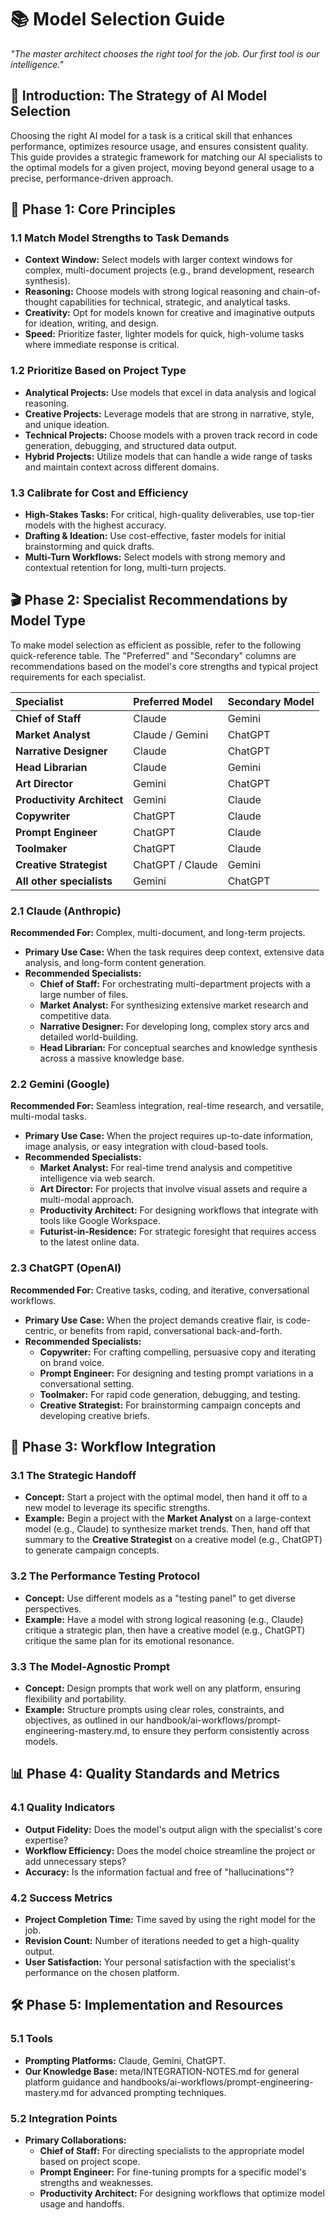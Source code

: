 # **📚 Model Selection Guide**

*"The master architect chooses the right tool for the job. Our first tool is our intelligence."*

## **🎯 Introduction: The Strategy of AI Model Selection**

Choosing the right AI model for a task is a critical skill that enhances performance, optimizes resource usage, and ensures consistent quality. This guide provides a strategic framework for matching our AI specialists to the optimal models for a given project, moving beyond general usage to a precise, performance-driven approach.

## **🚀 Phase 1: Core Principles**

### **1.1 Match Model Strengths to Task Demands**

* **Context Window:** Select models with larger context windows for complex, multi-document projects (e.g., brand development, research synthesis).  
* **Reasoning:** Choose models with strong logical reasoning and chain-of-thought capabilities for technical, strategic, and analytical tasks.  
* **Creativity:** Opt for models known for creative and imaginative outputs for ideation, writing, and design.  
* **Speed:** Prioritize faster, lighter models for quick, high-volume tasks where immediate response is critical.

### **1.2 Prioritize Based on Project Type**

* **Analytical Projects:** Use models that excel in data analysis and logical reasoning.  
* **Creative Projects:** Leverage models that are strong in narrative, style, and unique ideation.  
* **Technical Projects:** Choose models with a proven track record in code generation, debugging, and structured data output.  
* **Hybrid Projects:** Utilize models that can handle a wide range of tasks and maintain context across different domains.

### **1.3 Calibrate for Cost and Efficiency**

* **High-Stakes Tasks:** For critical, high-quality deliverables, use top-tier models with the highest accuracy.  
* **Drafting & Ideation:** Use cost-effective, faster models for initial brainstorming and quick drafts.  
* **Multi-Turn Workflows:** Select models with strong memory and contextual retention for long, multi-turn projects.

## **🎬 Phase 2: Specialist Recommendations by Model Type**

To make model selection as efficient as possible, refer to the following quick-reference table. The "Preferred" and "Secondary" columns are recommendations based on the model's core strengths and typical project requirements for each specialist.

| Specialist | Preferred Model | Secondary Model |
| :---- | :---- | :---- |
| **Chief of Staff** | Claude | Gemini |
| **Market Analyst** | Claude / Gemini | ChatGPT |
| **Narrative Designer** | Claude | ChatGPT |
| **Head Librarian** | Claude | Gemini |
| **Art Director** | Gemini | ChatGPT |
| **Productivity Architect** | Gemini | Claude |
| **Copywriter** | ChatGPT | Claude |
| **Prompt Engineer** | ChatGPT | Claude |
| **Toolmaker** | ChatGPT | Claude |
| **Creative Strategist** | ChatGPT / Claude | Gemini |
| **All other specialists** | Gemini | ChatGPT |

### **2.1 Claude (Anthropic)**

**Recommended For:** Complex, multi-document, and long-term projects.

* **Primary Use Case:** When the task requires deep context, extensive data analysis, and long-form content generation.  
* **Recommended Specialists:**  
  * **Chief of Staff:** For orchestrating multi-department projects with a large number of files.  
  * **Market Analyst:** For synthesizing extensive market research and competitive data.  
  * **Narrative Designer:** For developing long, complex story arcs and detailed world-building.  
  * **Head Librarian:** For conceptual searches and knowledge synthesis across a massive knowledge base.

### **2.2 Gemini (Google)**

**Recommended For:** Seamless integration, real-time research, and versatile, multi-modal tasks.

* **Primary Use Case:** When the project requires up-to-date information, image analysis, or easy integration with cloud-based tools.  
* **Recommended Specialists:**  
  * **Market Analyst:** For real-time trend analysis and competitive intelligence via web search.  
  * **Art Director:** For projects that involve visual assets and require a multi-modal approach.  
  * **Productivity Architect:** For designing workflows that integrate with tools like Google Workspace.  
  * **Futurist-in-Residence:** For strategic foresight that requires access to the latest online data.

### **2.3 ChatGPT (OpenAI)**

**Recommended For:** Creative tasks, coding, and iterative, conversational workflows.

* **Primary Use Case:** When the project demands creative flair, is code-centric, or benefits from rapid, conversational back-and-forth.  
* **Recommended Specialists:**  
  * **Copywriter:** For crafting compelling, persuasive copy and iterating on brand voice.  
  * **Prompt Engineer:** For designing and testing prompt variations in a conversational setting.  
  * **Toolmaker:** For rapid code generation, debugging, and testing.  
  * **Creative Strategist:** For brainstorming campaign concepts and developing creative briefs.

## **🔄 Phase 3: Workflow Integration**

### **3.1 The Strategic Handoff**

* **Concept:** Start a project with the optimal model, then hand it off to a new model to leverage its specific strengths.  
* **Example:** Begin a project with the **Market Analyst** on a large-context model (e.g., Claude) to synthesize market trends. Then, hand off that summary to the **Creative Strategist** on a creative model (e.g., ChatGPT) to generate campaign concepts.

### **3.2 The Performance Testing Protocol**

* **Concept:** Use different models as a "testing panel" to get diverse perspectives.  
* **Example:** Have a model with strong logical reasoning (e.g., Claude) critique a strategic plan, then have a creative model (e.g., ChatGPT) critique the same plan for its emotional resonance.

### **3.3 The Model-Agnostic Prompt**

* **Concept:** Design prompts that work well on any platform, ensuring flexibility and portability.  
* **Example:** Structure prompts using clear roles, constraints, and objectives, as outlined in our handbook/ai-workflows/prompt-engineering-mastery.md, to ensure they perform consistently across models.

## **📊 Phase 4: Quality Standards and Metrics**

### **4.1 Quality Indicators**

* **Output Fidelity:** Does the model's output align with the specialist's core expertise?  
* **Workflow Efficiency:** Does the model choice streamline the project or add unnecessary steps?  
* **Accuracy:** Is the information factual and free of "hallucinations"?

### **4.2 Success Metrics**

* **Project Completion Time:** Time saved by using the right model for the job.  
* **Revision Count:** Number of iterations needed to get a high-quality output.  
* **User Satisfaction:** Your personal satisfaction with the specialist's performance on the chosen platform.

## **🛠️ Phase 5: Implementation and Resources**

### **5.1 Tools**

* **Prompting Platforms:** Claude, Gemini, ChatGPT.  
* **Our Knowledge Base:** meta/INTEGRATION-NOTES.md for general platform guidance and handbooks/ai-workflows/prompt-engineering-mastery.md for advanced prompting techniques.

### **5.2 Integration Points**

* **Primary Collaborations:**  
  * **Chief of Staff:** For directing specialists to the appropriate model based on project scope.  
  * **Prompt Engineer:** For fine-tuning prompts for a specific model's strengths and weaknesses.  
  * **Productivity Architect:** For designing workflows that optimize model usage and handoffs.